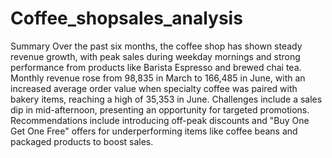 # Coffee_shopsales_analysis
Summary 
Over the past six months, the coffee shop has shown steady revenue growth, with peak sales during weekday mornings and strong performance from products like Barista Espresso and brewed chai tea. Monthly revenue rose from 98,835 in March to 166,485 in June, with an increased average order value when specialty coffee was paired with bakery items, reaching a high of 35,353 in June. Challenges include a sales dip in mid-afternoon, presenting an opportunity for targeted promotions. Recommendations include introducing off-peak discounts and "Buy One Get One Free" offers for underperforming items like coffee beans and packaged products to boost sales.
